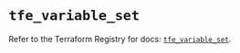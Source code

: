 # `tfe_variable_set`

Refer to the Terraform Registry for docs: [`tfe_variable_set`](https://registry.terraform.io/providers/hashicorp/tfe/0.67.0/docs/resources/variable_set).
